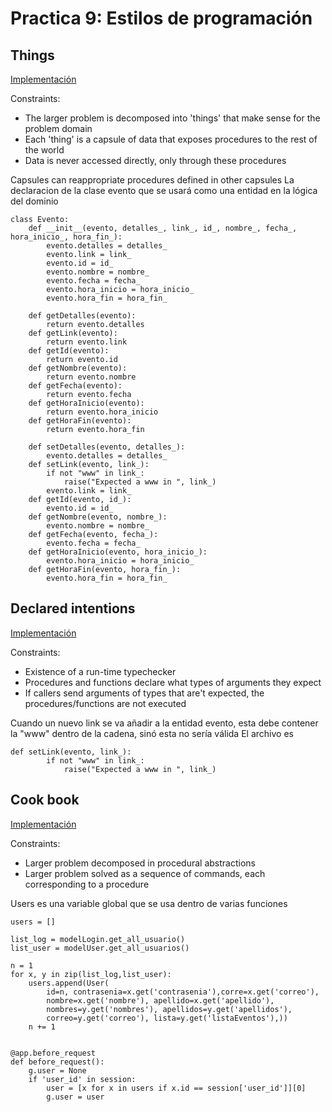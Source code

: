 # Practica 9: Estilos de programación

## Things
[Implementación](Evento.py)

Constraints:
- The larger problem is decomposed into 'things' that make sense for the problem domain
- Each 'thing' is a capsule of data that exposes procedures to the rest of the world
- Data is never accessed directly, only through these procedures

Capsules can reappropriate procedures defined in other capsules
La declaracion de la clase evento que se usará como una entidad en la lógica del dominio
```
class Evento:
    def __init__(evento, detalles_, link_, id_, nombre_, fecha_, hora_inicio_, hora_fin_):
        evento.detalles = detalles_
        evento.link = link_
        evento.id = id_
        evento.nombre = nombre_
        evento.fecha = fecha_
        evento.hora_inicio = hora_inicio_
        evento.hora_fin = hora_fin_
    
    def getDetalles(evento):
        return evento.detalles
    def getLink(evento):
        return evento.link
    def getId(evento):
        return evento.id
    def getNombre(evento):
        return evento.nombre
    def getFecha(evento):
        return evento.fecha
    def getHoraInicio(evento):
        return evento.hora_inicio
    def getHoraFin(evento):
        return evento.hora_fin

    def setDetalles(evento, detalles_):
        evento.detalles = detalles_
    def setLink(evento, link_):
        if not "www" in link_:
            raise("Expected a www in ", link_)
        evento.link = link_
    def getId(evento, id_):
        evento.id = id_
    def getNombre(evento, nombre_):
        evento.nombre = nombre_
    def getFecha(evento, fecha_):
        evento.fecha = fecha_
    def getHoraInicio(evento, hora_inicio_):
        evento.hora_inicio = hora_inicio_
    def getHoraFin(evento, hora_fin_):
        evento.hora_fin = hora_fin_

```

## Declared intentions
[Implementación](Evento.py)

Constraints:
- Existence of a run-time typechecker
- Procedures and functions declare what types of arguments they expect
- If callers send arguments of types that are't expected, the procedures/functions are not executed

Cuando un nuevo link se va añadir a la entidad evento, esta debe contener la "www" dentro de la cadena, sinó esta no sería válida
El archivo es 
```
def setLink(evento, link_):
        if not "www" in link_:
            raise("Expected a www in ", link_)
```

## Cook book
[Implementación](/Modelo_Candidato/app.py)

Constraints:
- Larger problem decomposed in procedural abstractions
- Larger problem solved as a sequence of commands, each corresponding to a procedure

Users es una variable global que se usa dentro de varias funciones 
```
users = []

list_log = modelLogin.get_all_usuario()
list_user = modelUser.get_all_usuarios()

n = 1
for x, y in zip(list_log,list_user):
    users.append(User(
        id=n, contrasenia=x.get('contrasenia'),corre=x.get('correo'),
        nombre=x.get('nombre'), apellido=x.get('apellido'),
        nombres=y.get('nombres'), apellidos=y.get('apellidos'),
        correo=y.get('correo'), lista=y.get('listaEventos'),))
    n += 1


@app.before_request
def before_request():
    g.user = None
    if 'user_id' in session:
        user = [x for x in users if x.id == session['user_id']][0]
        g.user = user

```
